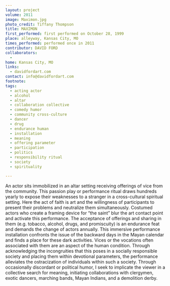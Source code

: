 ```yaml
---
layout: project
volume: 2011
image: Maximon.jpg
photo_credit: Tiffany Thompson
title: MAXIMON
first_performed: first performed on October 28, 1999
place: alleyway, Kansas City, MO
times_performed: performed once in 2011
contributor: DAVID FORD
collaborators:
  -
home: Kansas City, MO
links: 
  - davidfordart.com
contact: info@davidfordart.com
footnote: 
tags: 
  - acting actor
  - alcohol
  - altar
  - collaboration collective
  - comedy humor
  - community cross-culture
  - dancer
  - drug
  - endurance human
  - installation
  - meaning
  - offering parameter
  - participation
  - politics
  - responsibility ritual
  - society
  - spirituality

---
```


An actor sits immobilized in an altar setting receiving offerings of vice from the community. This passion play or performance ritual draws hundreds yearly to expose their weaknesses to a stranger in a cross-cultural spiritual setting. Here the act of faith is art and the willingness of participants to present their problems and neutralize them simultaneously. Costumed actors who create a framing device for “the saint” blur the art contact point and activate this performance. The acceptance of offerings and sharing in them (e.g. tobacco, alcohol, drugs, and promiscuity) is an endurance feat and demands the change of actors annually. This immersive performance installation confronts the issue of the backward days in the Mayan calendar and finds a place for these dark activities. Vices or the vocations often associated with them are an aspect of the human condition. Through acknowledging the incongruities that this poses in a socially responsible society and placing them within devotional parameters, the performance alleviates the ostracization of individuals within such a society. Through occasionally discordant or political humor, I seek to implicate the viewer in a collective search for meaning, initiating collaborations with clergymen, exotic dancers, marching bands, Mayan Indians, and a demolition derby. 
